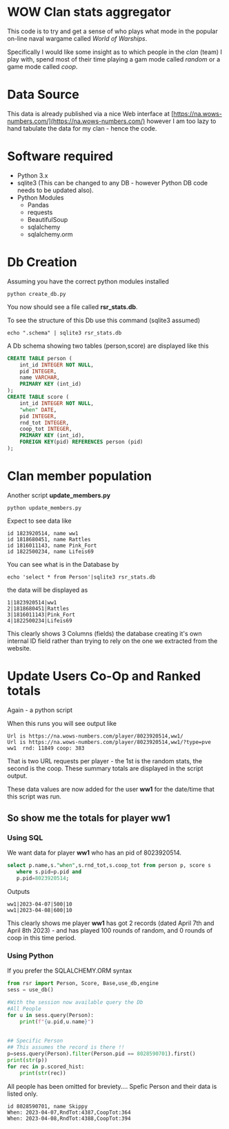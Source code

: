 # WOW Clan stats aggregator

This code is to try and get a sense of who plays what mode in the popular on-line naval wargame called *World of Warships*.

Specifically I would like some insight as to which people in the *clan* (team) I play with, spend most of their time playing a gam mode called *random* or a game mode called *coop*.

# Data Source

This data is already published via a nice Web interface at [https://na.wows-numbers.com/](https://na.wows-numbers.com/) however I am too lazy to hand tabulate the data for my clan - hence the code.


# Software required

  - Python 3.x
  - sqlite3 (This can be changed to any DB - however Python DB code needs to be updated also).
  - Python Modules
    - Pandas
    - requests
    - BeautifulSoup
    - sqlalchemy
    - sqlalchemy.orm 

    
# Db Creation

Assuming you have the correct python modules installed 

	python create_db.py 
	
You now should see a file called **rsr_stats.db**.

To see the structure of this Db use this command (sqlite3 assumed)

	echo ".schema" | sqlite3 rsr_stats.db
	
A Db schema showing two tables (person,score) are displayed like this

```sql
CREATE TABLE person (
	int_id INTEGER NOT NULL,
	pid INTEGER,
	name VARCHAR,
	PRIMARY KEY (int_id)
);
CREATE TABLE score (
	int_id INTEGER NOT NULL,
	"when" DATE,
	pid INTEGER,
	rnd_tot INTEGER,
	coop_tot INTEGER,
	PRIMARY KEY (int_id),
	FOREIGN KEY(pid) REFERENCES person (pid)
);
```

# Clan member population 

Another script **update_members.py**

	python update_members.py
	
Expect to see data like

```
id 1823920514, name ww1
id 1818680451, name Rattles
id 1816011143, name Pink_Fort
id 1822500234, name Lifeis69
```

You can see what is in the Database by

	echo 'select * from Person'|sqlite3 rsr_stats.db

the data will be displayed as 

```
1|1823920514|ww1
2|1818680451|Rattles
3|1816011143|Pink_Fort
4|1822500234|Lifeis69
```

This clearly shows 3 Columns (fields) the database creating it's own internal ID field rather than trying to rely on the one we extracted from the website.


# Update Users Co-Op and Ranked totals

Again - a python script

When this runs you will see output like

```text
Url is https://na.wows-numbers.com/player/8023920514,ww1/
Url is https://na.wows-numbers.com/player/8023920514,ww1/?type=pve
ww1  rnd: 11849 coop: 383
```

That is two URL requests per player - the 1st is the random stats, the second is the coop. These summary totals are displayed in the script output.

These data values are now added for the user **ww1** for the date/time that this script was run.

## So show me the totals for player ww1 


### Using SQL 

We want data for player **ww1** who has an pid of 8023920514.

```sql
select p.name,s."when",s.rnd_tot,s.coop_tot from person p, score s
   where s.pid=p.pid and
   p.pid=8023920514;
```

Outputs

```text
ww1|2023-04-07|500|10
ww1|2023-04-08|600|10
```

This clearly shows me player **ww1** has got 2 records (dated April 7th and April 8th 2023) - and has played 100 rounds of random, and 0 rounds of coop in this time period.


### Using Python

If you prefer the SQLALCHEMY.ORM syntax 

```python
from rsr import Person, Score, Base,use_db,engine
sess = use_db()

#With the session now available query the Db
#All People
for u in sess.query(Person):
    print(f"{u.pid,u.name}")
    
    
## Specific Person
## This assumes the record is there !!
p=sess.query(Person).filter(Person.pid == 8028590701).first()
print(str(p))
for rec in p.scored_hist:
    print(str(rec))

```

All people has been omitted for breviety.... 
Spefic Person and their data is listed only.


```text
id 8028590701, name Skippy
When: 2023-04-07,RndTot:4387,CoopTot:364
When: 2023-04-08,RndTot:4388,CoopTot:394
```